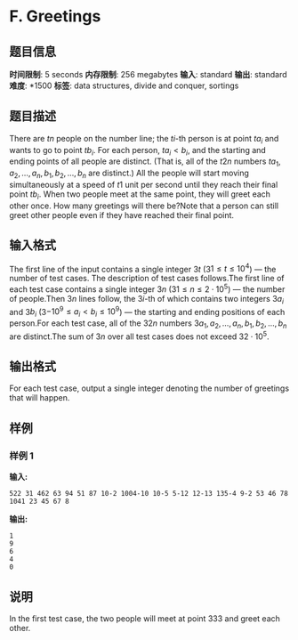 # F. Greetings

## 题目信息

**时间限制**: 5 seconds
**内存限制**: 256 megabytes
**输入**: standard
**输出**: standard
**难度**: *1500
**标签**: data structures, divide and conquer, sortings

## 题目描述

There are $t$$n$ people on the number line; the $t$$i$-th person is at point $t$$a_i$ and wants to go to point $t$$b_i$. For each person, $t$$a_i < b_i$, and the starting and ending points of all people are distinct. (That is, all of the $t$$2n$ numbers $t$$a_1, a_2, \dots, a_n, b_1, b_2, \dots, b_n$ are distinct.) All the people will start moving simultaneously at a speed of $t$$1$ unit per second until they reach their final point $t$$b_i$. When two people meet at the same point, they will greet each other once. How many greetings will there be?Note that a person can still greet other people even if they have reached their final point.

## 输入格式

The first line of the input contains a single integer $3$$t$ ($3$$1 \le t \le 10^4$) — the number of test cases. The description of test cases follows.The first line of each test case contains a single integer $3$$n$ ($3$$1 \le n \le 2 \cdot 10^5$) — the number of people.Then $3$$n$ lines follow, the $3$$i$-th of which contains two integers $3$$a_i$ and $3$$b_i$ ($3$$-10^9 \leq a_i < b_i \leq 10^9$) — the starting and ending positions of each person.For each test case, all of the $3$$2n$ numbers $3$$a_1, a_2, \dots, a_n, b_1, b_2, \dots, b_n$ are distinct.The sum of $3$$n$ over all test cases does not exceed $3$$2 \cdot 10^5$.

## 输出格式

For each test case, output a single integer denoting the number of greetings that will happen.

## 样例

### 样例 1

**输入:**
```
522 31 462 63 94 51 87 10-2 1004-10 10-5 5-12 12-13 135-4 9-2 53 46 78 1041 23 45 67 8
```

**输出:**
```
1
9
6
4
0
```

## 说明

In the first test case, the two people will meet at point 33$3$ and greet each other.
